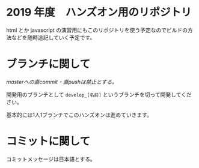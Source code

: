 # 2019 年度　ハンズオン用のリポジトリ
html とか javascript の演習用にもこのリポジトリを使う予定なのでビルドの方法などを随時追記していく予定です。

# ブランチに関して
*masterへの直commit・直pushは禁止とする。*

開発用のブランチとして `develop_[名前]` というブランチを切って開発してください。

基本的には1人1ブランチでこのハンズオンは進めていきます。

# コミットに関して
コミットメッセージは日本語とする。

